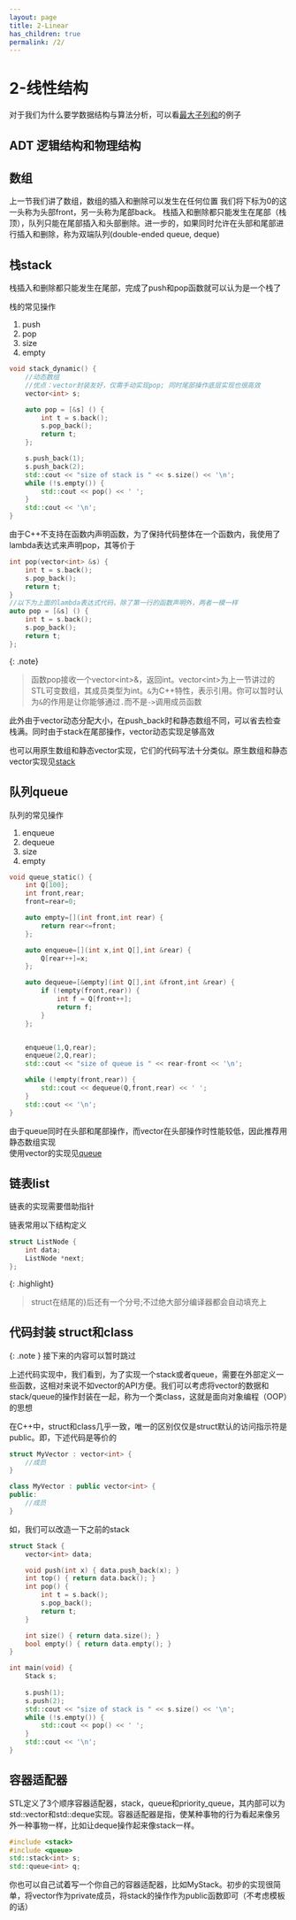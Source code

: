 ```yaml
---
layout: page
title: 2-Linear
has_children: true
permalink: /2/
---
```


# 2-线性结构

对于我们为什么要学数据结构与算法分析，可以看[最大子列和](MaxSubseqSum.md)的例子

## ADT 逻辑结构和物理结构

## 数组

上一节我们讲了数组，数组的插入和删除可以发生在任何位置
我们将下标为0的这一头称为头部front，另一头称为尾部back。
栈插入和删除都只能发生在尾部（栈顶），队列只能在尾部插入和头部删除。进一步的，如果同时允许在头部和尾部进行插入和删除，称为双端队列(double-ended queue, deque)

## 栈stack

栈插入和删除都只能发生在尾部，完成了push和pop函数就可以认为是一个栈了

栈的常见操作

1. push
2. pop
3. size
4. empty

```cpp
void stack_dynamic() {
    //动态数组
    //优点：vector封装友好，仅需手动实现pop; 同时尾部操作底层实现也很高效
    vector<int> s;

    auto pop = [&s] () {
        int t = s.back();
        s.pop_back();
        return t;
    };

    s.push_back(1);
    s.push_back(2);
    std::cout << "size of stack is " << s.size() << '\n';
    while (!s.empty()) {
        std::cout << pop() << ' ';
    }
    std::cout << '\n';
}
```

由于C++不支持在函数内声明函数，为了保持代码整体在一个函数内，我使用了lambda表达式来声明pop，其等价于
```cpp
int pop(vector<int> &s) {
    int t = s.back();
    s.pop_back();
    return t;
}
//以下为上面的lambda表达式代码，除了第一行的函数声明外，两者一模一样
auto pop = [&s] () {
    int t = s.back();
    s.pop_back();
    return t;
};
```

{: .note}
> 函数pop接收一个vector\<int>&，返回int。vector\<int>为上一节讲过的STL可变数组，其成员类型为int。`&`为C++特性，表示引用。你可以暂时认为`&`的作用是让你能够通过`.`而不是`->`调用成员函数

此外由于vector动态分配大小，在push_back时和静态数组不同，可以省去检查栈满。同时由于stack在尾部操作，vector动态实现足够高效

也可以用原生数组和静态vector实现，它们的代码写法十分类似。原生数组和静态vector实现见[stack](stack.cpp)

## 队列queue

队列的常见操作

1. enqueue
2. dequeue
3. size
4. empty

```cpp
void queue_static() {
    int Q[100];
    int front,rear;
    front=rear=0;

    auto empty=[](int front,int rear) {
        return rear<=front;
    };

    auto enqueue=[](int x,int Q[],int &rear) {
        Q[rear++]=x;
    };

    auto dequeue=[&empty](int Q[],int &front,int &rear) {
        if (!empty(front,rear)) {
            int f = Q[front++];
            return f;
        }
    };


    enqueue(1,Q,rear);
    enqueue(2,Q,rear);
    std::cout << "size of queue is " << rear-front << '\n';

    while (!empty(front,rear)) {
        std::cout << dequeue(Q,front,rear) << ' ';
    }
    std::cout << '\n';
}
```

由于queue同时在头部和尾部操作，而vector在头部操作时性能较低，因此推荐用静态数组实现  
使用vector的实现见[queue](queue.cpp)

## 链表list

链表的实现需要借助指针

链表常用以下结构定义
```cpp
struct ListNode {
    int data;
    ListNode *next;
};
```
{: .highlight}
> struct在结尾的}后还有一个分号;不过绝大部分编译器都会自动填充上

## 代码封装 struct和class

{: .note }
接下来的内容可以暂时跳过  

上述代码实现中，我们看到，为了实现一个stack或者queue，需要在外部定义一些函数，这相对来说不如vector的API方便。我们可以考虑将vector的数据和stack/queue的操作封装在一起，称为一个类class，这就是面向对象编程（OOP）的思想

在C++中，struct和class几乎一致，唯一的区别仅仅是struct默认的访问指示符是public。即，下述代码是等价的
```cpp
struct MyVector : vector<int> {
    //成员
}

class MyVector : public vector<int> {
public:
    //成员
}
```

如，我们可以改造一下之前的stack
```cpp
struct Stack {
    vector<int> data;

    void push(int x) { data.push_back(x); }
    int top() { return data.back(); }
    int pop() {
        int t = s.back();
        s.pop_back();
        return t;
    }

    int size() { return data.size(); }
    bool empty() { return data.empty(); }
}

int main(void) {
    Stack s;
    
    s.push(1);
    s.push(2);
    std::cout << "size of stack is " << s.size() << '\n';
    while (!s.empty()) {
        std::cout << pop() << ' ';
    }
    std::cout << '\n';
}
```

## 容器适配器

STL定义了3个顺序容器适配器，stack，queue和priority_queue，其内部可以为std::vector和std::deque实现。容器适配器是指，使某种事物的行为看起来像另外一种事物一样，比如让deque操作起来像stack一样。

```cpp
#include <stack>
#include <queue>
std::stack<int> s;
std::queue<int> q;
```

你也可以自己试着写一个你自己的容器适配器，比如MyStack。初步的实现很简单，将vector作为private成员，将stack的操作作为public函数即可（不考虑模板的话）